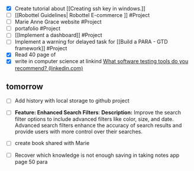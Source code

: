 - [x] Create tutorial about [[Creating ssh key in windows.]]
- [ ] [[Robottel Guidelines| Robottel E-commerce ]] #Project 
- [ ] Marie Anne Grace website #Project 
- [ ] portafolio #Project 
- [ ] [[Implement a dashboard]] #Project 
- [ ] Implement a warning for delayed task for [[Build a PARA - GTD framework]] #Project
- [x] Read 40 page of 
- [x] write in computer science at linkind [What software testing tools do you recommend? (linkedin.com)](https://www.linkedin.com/advice/3/what-software-testing-tools-do-you-recommend?contributionUrn=urn%3Ali%3Acomment%3A%28articleSegment%3A%28urn%3Ali%3AlinkedInArticle%3A7112147632092794880%2C7112147633900527616%29%2C7118650456276393984%29) 
## tomorrow
- [ ] Add history with local storage to github project
- [ ] **Feature: Enhanced Search Filters**: **Description:** Improve the search filter options to include advanced filters like color, size, and date. Advanced search filters enhance the accuracy of search results and provide users with more control over their searches.
- [ ] create book shared with Marie
- [ ] Recover which knowledge is not enough saving in taking notes app page 50 para


